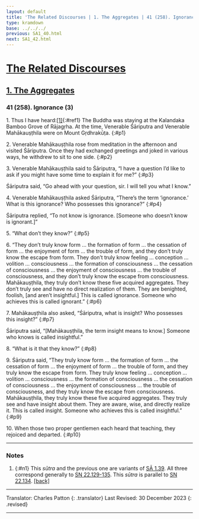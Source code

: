 ```yaml
---
layout: default
title: 'The Related Discourses | 1. The Aggregates | 41 (258). Ignorance (3)'
type: kramdown
base: ../../../
previous: SA1_40.html
next: SA1_42.html
---
```


# [The Related Discourses](../index.html)
## [1. The Aggregates](index.html)
### 41 (258). Ignorance (3)

1\. Thus I have heard:[\[1\]](#n1){:#ref1} The Buddha was staying at the Kalandaka Bamboo Grove of Rājagṛha. At the time, Venerable Śāriputra and Venerable Mahākauṣṭhila were on Mount Gṛdhrakūṭa.
{:#p1}

2\. Venerable Mahākauṣṭhila rose from meditation in the afternoon and visited Śāriputra. Once they had exchanged greetings and joked in various ways, he withdrew to sit to one side.
{:#p2}

3\. Venerable Mahākauṣṭhila said to Śāriputra, “I have a question I’d like to ask if you might have some time to explain it for me?”
{:#p3}

Śāriputra said, “Go ahead with your question, sir. I will tell you what I know.”


4\. Venerable Mahākauṣṭhila asked Śāriputra, “There’s the term ‘ignorance.’ What is this ignorance? Who possesses this ignorance?”
{:#p4}

Śāriputra replied, “To not know is ignorance. [Someone who doesn’t know is ignorant.]”


5\. “What don’t they know?”
{:#p5}

6\. “They don’t truly know form … the formation of form … the cessation of form … the enjoyment of form … the trouble of form, and they don’t truly know the escape from form. They don’t truly know feeling … conception … volition … consciousness … the formation of consciousness … the cessation of consciousness … the enjoyment of consciousness … the trouble of consciousness, and they don’t truly know the escape from consciousness. Mahākauṣṭhila, they truly don’t know these five acquired aggregates. They don’t truly see and have no direct realization of them. They are benighted, foolish, [and aren’t insightful.] This is called ignorance. Someone who achieves this is called ignorant.”
{:#p6}

7\. Mahākauṣṭhila also asked, “Śāriputra, what is insight? Who possesses this insight?”
{:#p7}

Śāriputra said, “[Mahākauṣṭhila, the term insight means to know.] Someone who knows is called insightful.”


8\. “What is it that they know?”
{:#p8}

9\. Śāriputra said, “They truly know form … the formation of form … the cessation of form … the enjoyment of form … the trouble of form, and they truly know the escape from form. They truly know feeling … conception … volition … consciousness … the formation of consciousness … the cessation of consciousness … the enjoyment of consciousness … the trouble of consciousness, and they truly know the escape from consciousness. Mahākauṣṭhila, they truly know these five acquired aggregates. They truly see and have insight about them. They are aware, wise, and directly realize it. This is called insight. Someone who achieves this is called insightful.”
{:#p9}

10\. When those two proper gentlemen each heard that teaching, they rejoiced and departed.
{:#p10}

---

### Notes

1. {:#n1} This <em>sūtra</em> and the previous one are variants of <a href="SA1_39.html" target="_blank">SĀ 1.39</a>. All three correspond generally to <a href="https://suttacentral.net/sn22.129/en/sujato" target="_blank">SN 22.129-135</a>. This <em>sūtra</em> is parallel to <a href="https://suttacentral.net/sn22.134/en/sujato" target="_blank">SN 22.134</a>. [\[back\]](#ref1)

---

Translator: Charles Patton
{: .translator}
Last Revised: 30 December 2023
{: .revised}

---